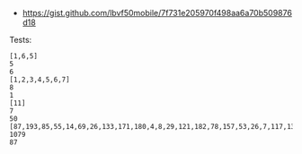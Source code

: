 - https://gist.github.com/lbvf50mobile/7f731e205970f498aa6a70b509876d18

Tests:
```
[1,6,5]
5
6
[1,2,3,4,5,6,7]
8
1
[11]
7
50
[87,193,85,55,14,69,26,133,171,180,4,8,29,121,182,78,157,53,26,7,117,138,57,167,8,103,32,110,15,190,139,16,49,138,68,69,92,89,140,149,107,104,2,135,193,87,21,194,192,9,161,188,73,84,83,31,86,33,138,63,127,73,114,32,66,64,19,175,108,80,176,52,124,94,33,55,130,147,39,76,22,112,113,136,100,134,155,40,170,144,37,43,151,137,82,127,73]
1079
87
```
